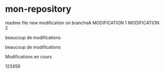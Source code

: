 # mon-repository
readme file 
new modification on brancheA
MODIFICATION 1
MODIFICATION 2

beaucoup de modifications

beaucoup de modifications


Modifications en cours



123456
